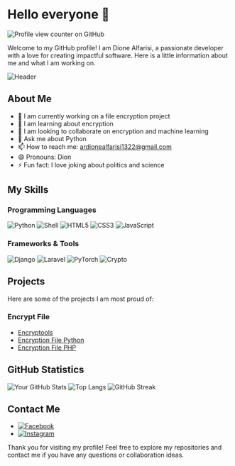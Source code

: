 # Hello everyone 👋
![Profile view counter on GitHub](https://komarev.com/ghpvc/?username=dionealfarisi)

Welcome to my GitHub profile! I am Dione Alfarisi, a passionate developer with a love for creating impactful software. Here is a little information about me and what I am working on.

![Header](https://i.ibb.co/6PMh94V/68747470733a2f2f706c75732e756e73706c6173682e636f6d2f7072656d69756d5f70686f746f2d31363835303836373835.jpg)

## About Me

- 🔭 I am currently working on a file encryption project
- 🌱 I am learning about encryption
- 👯 I am looking to collaborate on encryption and machine learning
- 💬 Ask me about Python
- 📫 How to reach me: ardionealfarisi1322@gmail.com
- 😄 Pronouns: Dion
- ⚡ Fun fact: I love joking about politics and science

## My Skills

### Programming Languages
![Python](https://img.shields.io/badge/Python-3776AB?style=for-the-badge&logo=python&logoColor=white)
![Shell](https://img.shields.io/badge/Shell-4EAA25?style=for-the-badge&logo=gnu-bash&logoColor=white)
![HTML5](https://img.shields.io/badge/HTML5-E34F26?style=for-the-badge&logo=html5&logoColor=white)
![CSS3](https://img.shields.io/badge/CSS3-1572B6?style=for-the-badge&logo=css3&logoColor=white)
![JavaScript](https://img.shields.io/badge/JavaScript-F7DF1E?style=for-the-badge&logo=javascript&logoColor=black)

### Frameworks & Tools
![Django](https://img.shields.io/badge/Django-092E20?style=for-the-badge&logo=django&logoColor=white)
![Laravel](https://img.shields.io/badge/Laravel-FF2D20?style=for-the-badge&logo=laravel&logoColor=white)
![PyTorch](https://img.shields.io/badge/PyTorch-EE4C2C?style=for-the-badge&logo=pytorch&logoColor=white)
![Crypto](https://img.shields.io/badge/Crypto-333?style=for-the-badge&logo=cryptography&logoColor=white)

## Projects

Here are some of the projects I am most proud of:

### Encrypt File
- [Encryptools ](https://github.com/DioneAlFarisi/encryptools)
- [Encryption File Python](https://github.com/DioneAlFarisi/encrypt-file-python)
- [Encryption File PHP](https://github.com/DioneAlFarisi/encrypt-file-php)

## GitHub Statistics

![Your GitHub Stats](https://github-readme-stats.vercel.app/api?username=dionealfarisi&show_icons=true&theme=radical)
![Top Langs](https://github-readme-stats.vercel.app/api/top-langs/?username=dionealfarisi&layout=compact&theme=radical)
![GitHub Streak](https://streak-stats.demolab.com?user=dionealfarisi&theme=radical&hide_border=true&date_format=M%20j%5B%2C%20Y%5D)

## Contact Me

- [![Facebook](https://img.shields.io/badge/Facebook-1877F2?style=for-the-badge&logo=facebook&logoColor=white)](https://www.facebook.com/dionealfarisii)
- [![Instagram](https://img.shields.io/badge/Instagram-E4405F?style=for-the-badge&logo=instagram&logoColor=white)](https://instagram.com/dionealfarisii)

Thank you for visiting my profile! Feel free to explore my repositories and contact me if you have any questions or collaboration ideas.
